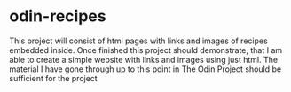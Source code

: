 # odin-recipes
This project will consist of html pages with links and images of recipes embedded inside.
Once finished this project should demonstrate, that I am able to create a simple website with links and images using just html.
The material I have gone through up to this point in The Odin Project should be sufficient for the project